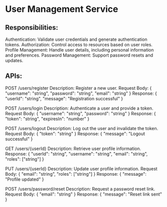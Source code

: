 # User Management Service 

## Responsibilities:

Authentication: Validate user credentials and generate authentication tokens.
Authorization: Control access to resources based on user roles.
Profile Management: Handle user details, including personal information and preferences.
Password Management: Support password resets and updates.

## APIs:

POST /users/register
Description: Register a new user.
Request Body: { "username": "string", "password": "string", "email": "string" }
Response: { "userId": "string", "message": "Registration successful" }

POST /users/login
Description: Authenticate a user and provide a token.
Request Body: { "username": "string", "password": "string" }
Response: { "token": "string", "expiresIn": "number" }

POST /users/logout
Description: Log out the user and invalidate the token.
Request Body: { "token": "string" }
Response: { "message": "Logout successful" }

GET /users/{userId}
Description: Retrieve user profile information.
Response: { "userId": "string", "username": "string", "email": "string", "roles": ["string"] }

PUT /users/{userId}
Description: Update user profile information.
Request Body: { "email": "string", "roles": ["string"] }
Response: { "message": "Profile updated" }

POST /users/password/reset
Description: Request a password reset link.
Request Body: { "email": "string" }
Response: { "message": "Reset link sent" }
